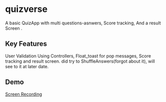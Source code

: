# quizverse

A basic QuizApp with multi questions-asnwers, Score tracking, And a result Screen .





## Key Features

User Validation Using Controllers,
Float_toast for pop messages,
Score tracking and result screen.
did try to ShuffleAnswers(forgot about it), will see to it at later date.

## Demo 

[Screen Recording](asts/Running%20Devices%20-%20quizverse%202025-05-29%2007-16-00.mp4)

